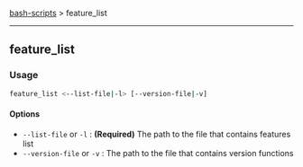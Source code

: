 [bash-scripts](../../../../) > feature_list

---

## feature_list

### Usage

```bash
feature_list <--list-file|-l> [--version-file|-v]
```

#### Options

- `--list-file` or `-l` : **(Required)** The path to the file that contains features list
- `--version-file` or `-v` : The path to the file that contains version functions
